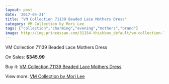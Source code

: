 ```yaml
---
layout: post
date: '2017-04-21'
title: "VM Collection 71139 Beaded Lace Mothers Dress"
category: VM Collection by Mori Lee
tags: ["collection","charming","evening","mothers","brand"]
image: http://img.princessan.com/31154-thickbox_default/vm-collection-71139-beaded-lace-mothers-dress.jpg
---
```

VM Collection 71139 Beaded Lace Mothers Dress

On Sales: **$345.99**
<a href="https://www.princessan.com/en/vm-collection-by-mori-lee/14155-vm-collection-71139-beaded-lace-mothers-dress.html"><amp-img layout="responsive" width="600" height="600" src="//img.princessan.com/31154-thickbox_default/vm-collection-71139-beaded-lace-mothers-dress.jpg" alt="VM Collection 71139 Beaded Lace Mothers Dress 0" /></a>
<a href="https://www.princessan.com/en/vm-collection-by-mori-lee/14155-vm-collection-71139-beaded-lace-mothers-dress.html"><amp-img layout="responsive" width="600" height="600" src="//img.princessan.com/31158-thickbox_default/vm-collection-71139-beaded-lace-mothers-dress.jpg" alt="VM Collection 71139 Beaded Lace Mothers Dress 1" /></a>
<a href="https://www.princessan.com/en/vm-collection-by-mori-lee/14155-vm-collection-71139-beaded-lace-mothers-dress.html"><amp-img layout="responsive" width="600" height="600" src="//img.princessan.com/31157-thickbox_default/vm-collection-71139-beaded-lace-mothers-dress.jpg" alt="VM Collection 71139 Beaded Lace Mothers Dress 2" /></a>
<a href="https://www.princessan.com/en/vm-collection-by-mori-lee/14155-vm-collection-71139-beaded-lace-mothers-dress.html"><amp-img layout="responsive" width="600" height="600" src="//img.princessan.com/31156-thickbox_default/vm-collection-71139-beaded-lace-mothers-dress.jpg" alt="VM Collection 71139 Beaded Lace Mothers Dress 3" /></a>
<a href="https://www.princessan.com/en/vm-collection-by-mori-lee/14155-vm-collection-71139-beaded-lace-mothers-dress.html"><amp-img layout="responsive" width="600" height="600" src="//img.princessan.com/31155-thickbox_default/vm-collection-71139-beaded-lace-mothers-dress.jpg" alt="VM Collection 71139 Beaded Lace Mothers Dress 4" /></a>

Buy it: [VM Collection 71139 Beaded Lace Mothers Dress](https://www.princessan.com/en/vm-collection-by-mori-lee/14155-vm-collection-71139-beaded-lace-mothers-dress.html "VM Collection 71139 Beaded Lace Mothers Dress")

View more: [VM Collection by Mori Lee](https://www.princessan.com/en/73-vm-collection-by-mori-lee "VM Collection by Mori Lee")